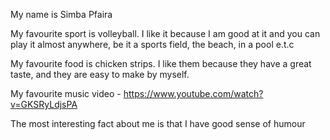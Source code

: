 My name is Simba Pfaira

My favourite sport is volleyball. I like it because I am good at it and you can play it almost anywhere, be it a sports field, the beach, in a pool e.t.c

My favourite food is chicken strips. I like them because they have a great taste, and they are easy to make by myself.

My favourite music video - https://www.youtube.com/watch?v=GKSRyLdjsPA

The most interesting fact about me is that I have good sense of humour

